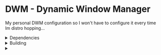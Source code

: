 # DWM - Dynamic Window Manager
My personal DWM configuration so I won't have to configure it every time Im distro hopping...

<details>
<summary>Dependencies</summary>
<h1>Debian</h1>

'# apt install libc6 libfontconfig1 libx11-6 libxft2 libxinerama1'

</details>

<details>
<summary>Building</summary>
</details>

<details>
<summary></summary>
</details>